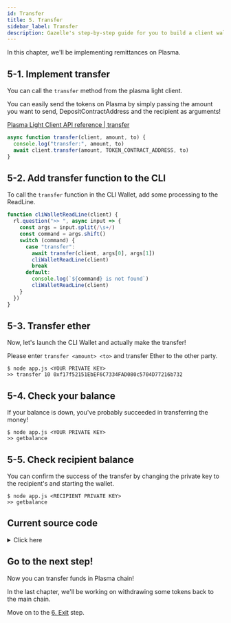 ```yaml
---
id: Transfer
title: 5. Transfer
sidebar_label: Transfer
description: Gazelle's step-by-step guide for you to build a client wallet to make deposits, transfers, and withdrawals of Ether and ERC20 tokens to/from Plasma chains.
---
```


In this chapter, we'll be implementing remittances on Plasma.

## 5-1. Implement transfer

You can call the `transfer` method from the plasma light client.

You can easily send the tokens on Plasma by simply passing the amount you want to send, DepositContractAddress and the recipient as arguments!

[Plasma Light Client API reference | transfer](/docs/api/Plasma_Light_Client#transfer)

```javascript
async function transfer(client, amount, to) {
  console.log("transfer:", amount, to)
  await client.transfer(amount, TOKEN_CONTRACT_ADDRESS, to)
}
```

## 5-2. Add transfer function to the CLI

To call the `transfer` function in the CLI Wallet, add some processing to the ReadLine.

```javascript
function cliWalletReadLine(client) {
  rl.question(">> ", async input => {
    const args = input.split(/\s+/)
    const command = args.shift()
    switch (command) {
      case "transfer":
        await transfer(client, args[0], args[1])
        cliWalletReadLine(client)
        break
      default:
        console.log(`${command} is not found`)
        cliWalletReadLine(client)
    }
  })
}
```

## 5-3. Transfer ether

Now, let's launch the CLI Wallet and actually make the transfer!

Please enter `transfer <amount> <to>` and transfer Ether to the other party.

```
$ node app.js <YOUR PRIVATE KEY>
>> transfer 10 0xf17f52151EbEF6C7334FAD080c5704D77216b732
```

## 5-4. Check your balance

If your balance is down, you've probably succeeded in transferring the money!

```
$ node app.js <YOUR PRIVATE KEY>
>> getbalance
```

## 5-5. Check recipient balance

You can confirm the success of the transfer by changing the private key to the recipient's and starting the wallet.

```
$ node app.js <RECIPIENT PRIVATE KEY>
>> getbalance
```

## Current source code

<details>
<summary>Click here</summary>

```javascript
const readline = require("readline")
const ethers = require("ethers")
const leveldown = require("leveldown")
const { Bytes } = require("@cryptoeconomicslab/primitives")
const { LevelKeyValueStore } = require("@cryptoeconomicslab/level-kvs")
const initializeLightClient = require("@cryptoeconomicslab/eth-plasma-light-client")
  .default

// TODO: Please enter your private key when you start the application.
const PRIVATE_KEY = process.argv[2] || ""
if (!PRIVATE_KEY) {
  throw "Please set your private key"
}
const config = require("./config.local.json")
const TOKEN_CONTRACT_ADDRESS = config.PlasmaETH
const wallet = new ethers.Wallet(
  PRIVATE_KEY,
  new ethers.providers.JsonRpcProvider("http://127.0.0.1:8545")
)

const rl = readline.createInterface({
  input: process.stdin,
  output: process.stdout
})

async function deposit(client, amount) {
  console.log("deposit:", amount)
  await client.deposit(amount, TOKEN_CONTRACT_ADDRESS)
}

async function getBalance(client) {
  const balance = await client.getBalance()
  console.log(
    `${client.address}: ${ethers.utils.formatEther(
      balance[0].amount.toString()
    )} ETH`
  )
}

async function getL1Balance(client) {
  const balance = await wallet.getBalance()
  console.log(
    `${client.address}: ${ethers.utils.formatEther(balance.toString())} ETH`
  )
}

async function transfer(client, amount, to) {
  console.log("transfer:", amount, to)
  await client.transfer(amount, TOKEN_CONTRACT_ADDRESS, to)
}

async function startLightClient() {
  const dbName = wallet.address
  const kvs = new LevelKeyValueStore(
    Bytes.fromString(dbName),
    leveldown(dbName)
  )
  const lightClient = await initializeLightClient({
    wallet,
    kvs,
    config,
    aggregatorEndpoint: "http://127.0.0.1:3000"
  })
  await lightClient.start()
  return lightClient
}

function cliWalletReadLine(client) {
  rl.question(">> ", async input => {
    const args = input.split(/\s+/)
    const command = args.shift()
    switch (command) {
      case "deposit":
        await deposit(client, args[0])
        cliWalletReadLine(client)
        break
      case "getbalance":
        await getBalance(client)
        cliWalletReadLine(client)
        break
      case "getl1balance":
        await getL1Balance(client)
        cliWalletReadLine(client)
        break
      case "transfer":
        await transfer(client, args[0], args[1])
        cliWalletReadLine(client)
        break
      case "quit":
        console.log("Bye.")
        rl.close()
        process.startWithdrawal()
      default:
        console.log(`${command} is not found`)
        cliWalletReadLine(client)
    }
  })
}

async function main() {
  const client = await startLightClient()
  cliWalletReadLine(client)
}

main()
```

</details>

## Go to the next step!

Now you can transfer funds in Plasma chain!

In the last chapter, we'll be working on withdrawing some tokens back to the main chain.

Move on to the [6. Exit](Exit) step.
